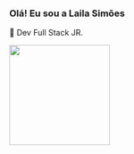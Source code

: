 ### Olá! Eu sou a Laila Simões 

🎒 Dev Full Stack JR.

<div>
  <a  href="https://github.com/LailaSimoes">
    <img height="180cm" src="https://github-readme-stats.vercel.app/api?username=LailaSimoes&theme=midnight-purple&include"> 
    
                           
  



